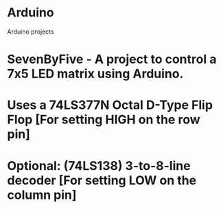 # Arduino
Arduino projects

# SevenByFive - A project to control a 7x5 LED matrix using Arduino.
#               Uses a 74LS377N Octal D-Type Flip Flop  [For setting HIGH on the row pin]
#               Optional: (74LS138) 3-to-8-line decoder [For setting LOW on the column pin]
